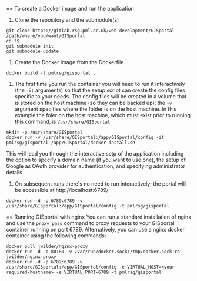 == To create a Docker image and run the application

1. Clone the repository and the submodule(s)
```
git clone https://gitlab.rsg.pml.ac.uk/web-development/GISportal /path/where/you/want/GISportal
cd !$
git submodule init
git submodule update
```
1. Create the Docker image from the Dockerfile
```
docker build -t pmlrsg/gisportal .
```
1. The first time you run the container you will need to run it interactively (the `-it` arguments) so that the setup script can create the config files specific to your needs. The config files will be created in a volume that is stored on the host machine (so they can be backed up); the `-v` argument specifies where the folder is on the host machine. In this example the foler on the host machine, which must exist prior to running this command, is `/usr/share/GISportal`
```
mkdir -p /usr/share/GISportal
docker run -v /usr/share/GISportal:/app/GISportal/config -it pmlrsg/gisportal /app/GISportal/docker-install.sh
```
This will lead you through the interactive setp of the application including the option to specify a domain name (if you want to use one), the setup of Google as OAuth provider for authentication, and specifying administrator details
1. On subsequent runs there's no need to run interactively; the portal will be accessible at http://localhost:6789/
```
docker run -d -p 6789:6789 -v /usr/share/GISportal:/app/GISportal/config -t pmlrsg/gisportal
```

== Running GISportal with nginx
You can run a standard installation of nginx and use the `proxy_pass` command to proxy requests to your GISportal container running on port 6789. Alternatively, you can use a nginx docker container using the following commands:
```
docker pull jwilder/nginx-proxy
docker run -d -p 80:80 -v /var/run/docker.sock:/tmp/docker.sock:ro jwilder/nginx-proxy
docker run -d -p 6789:6789 -v /usr/share/GISportal:/app/GISportal/config -e VIRTUAL_HOST=<your-required-hostname> -e VIRTUAL_PORT=6789 -t pmlrsg/gisportal
```

